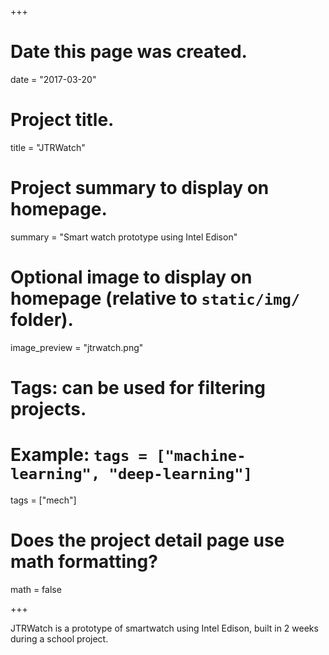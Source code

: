 +++
# Date this page was created.
date = "2017-03-20"

# Project title.
title = "JTRWatch"

# Project summary to display on homepage.
summary = "Smart watch prototype using Intel Edison"

# Optional image to display on homepage (relative to `static/img/` folder).
image_preview = "jtrwatch.png"

# Tags: can be used for filtering projects.
# Example: `tags = ["machine-learning", "deep-learning"]`
tags = ["mech"]

# Does the project detail page use math formatting?
math = false

+++

JTRWatch is a prototype of smartwatch using Intel Edison, built in 2 weeks during a school project.